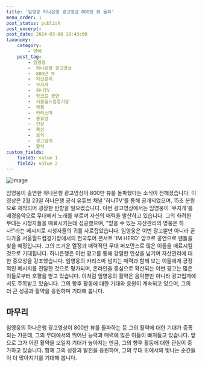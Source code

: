 ```yaml
---
title: '임영웅 하나은행 광고영상 800만 뷰 돌파'
menu_order: 1
post_status: publish
post_excerpt: 
post_date: 2024-03-08 18:43:00
taxonomy:
    category:
        - 연예
    post_tag:
        - 임영웅
        -  하나은행 광고영상
        -  800만 뷰
        -  자산관리
        -  무지개
        -  하나TV
        -  앙코르 공연
        -  서울월드컵경기장
        -  팬들
        -  카리스마
        -  중요성
        -  인상
        -  확산
        -  음악
        -  광고업계
        -  활약
custom_fields:
    field1: value 1
    field2: value 2
---
```


![Image](https://mimgnews.pstatic.net/image/108/2024/03/08/0003219373_001_20240308071601320.jpg?type=w540)

임영웅이 출연한 하나은행 광고영상이 800만 뷰를 돌파했다는 소식이 전해졌습니다. 이 영상은 2월 23일 하나은행 공식 유튜브 채널 '하나TV'를 통해 공개되었으며, 15초 분량으로 제작되어 굉장한 반향을 일으켰습니다. 이번 광고영상에서는 임영웅이 '무지개'를 배경음악으로 무대에서 노래를 부르며 자신의 매력을 발산하고 있습니다. 그의 화려한 무대는 시청자들을 매료시키는데 성공했으며, "믿을 수 있는 자산관리의 영웅은 하나!"라는 메시지로 시청자들의 귀를 사로잡았습니다.
임영웅은 이번 광고뿐만 아니라 곧 다가올 서울월드컵경기장에서의 전국투어 콘서트 'IM HERO' 앙코르 공연으로 팬들을 찾을 예정입니다. 그의 뜨거운 열정과 매력적인 무대 퍼포먼스로 많은 이들을 매료시킬 것으로 기대됩니다.
하나은행은 이번 광고를 통해 강렬한 인상을 남기며 자산관리에 대한 중요성을 강조했습니다. 임영웅의 카리스마 넘치는 매력과 함께 보는 이들에게 긍정적인 메시지를 전달한 것으로 평가되며, 온라인을 중심으로 확산되는 이번 광고는 많은 이들로부터 호평을 받고 있습니다.
이처럼 임영웅의 활약은 음악뿐만 아니라 광고업계에서도 주목받고 있습니다. 그의 향후 활동에 대한 기대와 응원이 계속되고 있으며, 그의 더 큰 성공과 활약을 응원하며 기대해 봅니다.
## 마무리
임영웅의 하나은행 광고영상이 800만 뷰를 돌파하는 등 그의 활약에 대한 기대가 증폭되는 가운데, 그의 무대에서의 뛰어난 능력과 매력에 많은 이들이 빠져들고 있습니다. 앞으로 그가 어떤 활약을 보일지 기대가 높아지는 만큼, 그의 향후 활동에 대한 관심이 증가하고 있습니다. 함께 그의 성장과 발전을 응원하며, 그의 무대 위에서의 빛나는 순간들이 더 많아지기를 기대해 봅니다.
